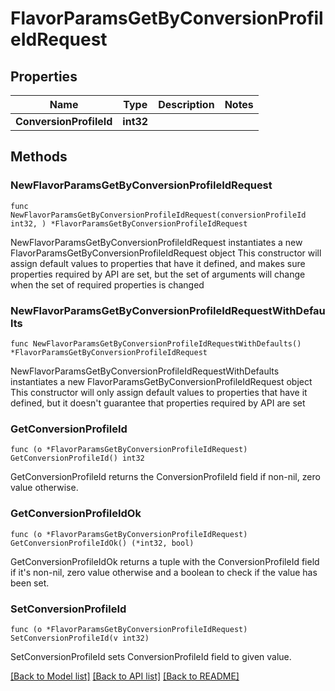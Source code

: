 # FlavorParamsGetByConversionProfileIdRequest

## Properties

Name | Type | Description | Notes
------------ | ------------- | ------------- | -------------
**ConversionProfileId** | **int32** |  | 

## Methods

### NewFlavorParamsGetByConversionProfileIdRequest

`func NewFlavorParamsGetByConversionProfileIdRequest(conversionProfileId int32, ) *FlavorParamsGetByConversionProfileIdRequest`

NewFlavorParamsGetByConversionProfileIdRequest instantiates a new FlavorParamsGetByConversionProfileIdRequest object
This constructor will assign default values to properties that have it defined,
and makes sure properties required by API are set, but the set of arguments
will change when the set of required properties is changed

### NewFlavorParamsGetByConversionProfileIdRequestWithDefaults

`func NewFlavorParamsGetByConversionProfileIdRequestWithDefaults() *FlavorParamsGetByConversionProfileIdRequest`

NewFlavorParamsGetByConversionProfileIdRequestWithDefaults instantiates a new FlavorParamsGetByConversionProfileIdRequest object
This constructor will only assign default values to properties that have it defined,
but it doesn't guarantee that properties required by API are set

### GetConversionProfileId

`func (o *FlavorParamsGetByConversionProfileIdRequest) GetConversionProfileId() int32`

GetConversionProfileId returns the ConversionProfileId field if non-nil, zero value otherwise.

### GetConversionProfileIdOk

`func (o *FlavorParamsGetByConversionProfileIdRequest) GetConversionProfileIdOk() (*int32, bool)`

GetConversionProfileIdOk returns a tuple with the ConversionProfileId field if it's non-nil, zero value otherwise
and a boolean to check if the value has been set.

### SetConversionProfileId

`func (o *FlavorParamsGetByConversionProfileIdRequest) SetConversionProfileId(v int32)`

SetConversionProfileId sets ConversionProfileId field to given value.



[[Back to Model list]](../README.md#documentation-for-models) [[Back to API list]](../README.md#documentation-for-api-endpoints) [[Back to README]](../README.md)


